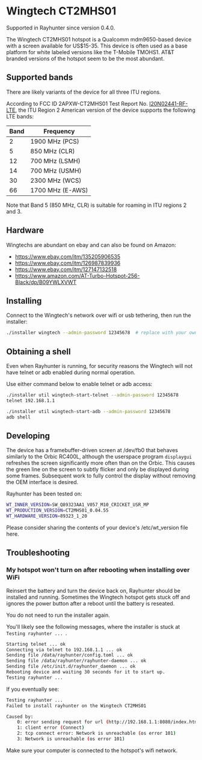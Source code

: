# Wingtech CT2MHS01

Supported in Rayhunter since version 0.4.0.

The Wingtech CT2MHS01 hotspot is a Qualcomm mdm9650-based device with a screen available for US$15-35. This device is often used as a base platform for white labeled versions like the T-Mobile TMOHS1. AT&T branded versions of the hotspot seem to be the most abundant.

## Supported bands

There are likely variants of the device for all three ITU regions.

According to FCC ID 2APXW-CT2MHS01 Test Report No. [I20N02441-RF-LTE](https://apps.fcc.gov/eas/GetApplicationAttachment.html?id=4957451), the ITU Region 2 American version of the device supports the following LTE bands:

| Band | Frequency        |
| ---- | ---------------- |
|    2 | 1900 MHz (PCS)   |
|    5 | 850 MHz (CLR)    |
|   12 | 700 MHz (LSMH)   |
|   14 | 700 MHz (USMH)   |
|   30 | 2300 MHz (WCS)   |
|   66 | 1700 MHz (E-AWS) |

Note that Band 5 (850 MHz, CLR) is suitable for roaming in ITU regions 2 and 3.

## Hardware
Wingtechs are abundant on ebay and can also be found on Amazon:
- <https://www.ebay.com/itm/135205906535>
- <https://www.ebay.com/itm/126987839936>
- <https://www.ebay.com/itm/127147132518>
- <https://www.amazon.com/AT-Turbo-Hotspot-256-Black/dp/B09YWLXVWT>

## Installing
Connect to the Wingtech's network over wifi or usb tethering, then run the installer:

```sh
./installer wingtech --admin-password 12345678  # replace with your own password
```

## Obtaining a shell
Even when Rayhunter is running, for security reasons the Wingtech will not have telnet or adb enabled during normal operation.

Use either command below to enable telnet or adb access:

```sh
./installer util wingtech-start-telnet --admin-password 12345678
telnet 192.168.1.1
```

```sh
./installer util wingtech-start-adb --admin-password 12345678
adb shell
```

## Developing
The device has a framebuffer-driven screen at /dev/fb0 that behaves
similarly to the Orbic RC400L, although the userspace program
`displaygui` refreshes the screen significantly more often than on the
Orbic. This causes the green line on the screen to subtly flicker and
only be displayed during some frames. Subsequent work to fully control
the display without removing the OEM interface is desired.

Rayhunter has been tested on:

```sh
WT_INNER_VERSION=SW_Q89323AA1_V057_M10_CRICKET_USR_MP
WT_PRODUCTION_VERSION=CT2MHS01_0.04.55
WT_HARDWARE_VERSION=89323_1_20
```

Please consider sharing the contents of your device's /etc/wt_version file here.

## Troubleshooting

### My hotspot won't turn on after rebooting when installing over WiFi

Reinsert the battery and turn the device back on, Rayhunter should be installed and running. Sometimes the Wingtech hotspot gets stuck off and ignores the power button after a reboot until the battery is reseated.

You do not need to run the installer again.

You'll likely see the following messages, where the installer is stuck at `Testing rayhunter ... `.

```sh
Starting telnet ... ok
Connecting via telnet to 192.168.1.1 ... ok
Sending file /data/rayhunter/config.toml ... ok
Sending file /data/rayhunter/rayhunter-daemon ... ok
Sending file /etc/init.d/rayhunter_daemon ... ok
Rebooting device and waiting 30 seconds for it to start up.
Testing rayhunter ...
```

If you eventually see:

```sh
Testing rayhunter ...
Failed to install rayhunter on the Wingtech CT2MHS01

Caused by:
    0: error sending request for url (http://192.168.1.1:8080/index.html)
    1: client error (Connect)
    2: tcp connect error: Network is unreachable (os error 101)
    3: Network is unreachable (os error 101)
```

Make sure your computer is connected to the hotspot's wifi network.
